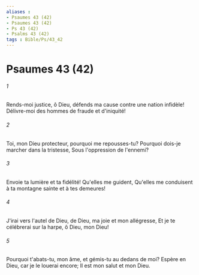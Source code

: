 ```yaml
---
aliases : 
- Psaumes 43 (42)
- Psaumes 43 (42)
- Ps 43 (42)
- Psalms 43 (42)
tags : Bible/Ps/43_42
---
```


# Psaumes 43 (42)

###### 1
Rends-moi justice, ô Dieu, défends ma cause contre une nation infidèle! Délivre-moi des hommes de fraude et d'iniquité!
###### 2
Toi, mon Dieu protecteur, pourquoi me repousses-tu? Pourquoi dois-je marcher dans la tristesse, Sous l'oppression de l'ennemi?
###### 3
Envoie ta lumière et ta fidélité! Qu'elles me guident, Qu'elles me conduisent à ta montagne sainte et à tes demeures!
###### 4
J'irai vers l'autel de Dieu, de Dieu, ma joie et mon allégresse, Et je te célébrerai sur la harpe, ô Dieu, mon Dieu!
###### 5
Pourquoi t'abats-tu, mon âme, et gémis-tu au dedans de moi? Espère en Dieu, car je le louerai encore; Il est mon salut et mon Dieu.
